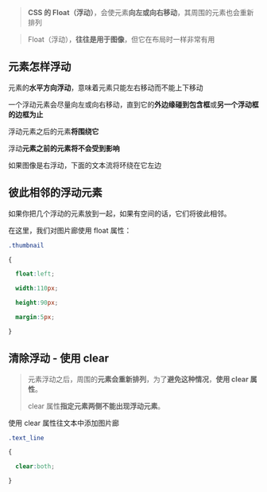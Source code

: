 > **CSS 的 Float（浮动）**，会使元素**向左或向右移动**，其周围的元素也会重新排列

> Float（浮动），**往往是用于图像**，但它在布局时一样非常有用

## 元素怎样浮动

元素的**水平方向浮动**，意味着元素只能左右移动而不能上下移动

一个浮动元素会尽量向左或向右移动，直到它的**外边缘碰到包含框**或**另一个浮动框的边框为止**

浮动元素之后的元素**将围绕它**

浮动**元素之前的元素将不会受到影响**

如果图像是右浮动，下面的文本流将环绕在它左边

## 彼此相邻的浮动元素

如果你把几个浮动的元素放到一起，如果有空间的话，它们将彼此相邻。

在这里，我们对图片廊使用 float 属性：

```css
.thumbnail

{

  float:left;

  width:110px;

  height:90px;

  margin:5px;

}
```

## 清除浮动 - 使用 clear

> 元素浮动之后，周围的**元素会重新排列**，为了**避免这种情况**，**使用 clear 属性**。
>
> clear 属性**指定元素两侧不能出现浮动元素**。



使用 clear 属性往文本中添加图片廊

```css
.text_line

{

  clear:both;

}
```